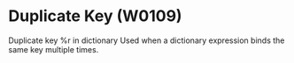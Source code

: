 # Duplicate Key (W0109)

Duplicate key %r in dictionary Used when a dictionary expression binds
the same key multiple times.
